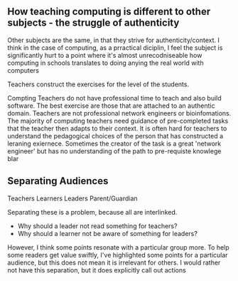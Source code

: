How teaching computing is different to other subjects - the struggle of authenticity
-----------------------------------------------------

Other subjects are the same, in that they strive for authenticity/context.
I think in the case of computing, as a prractical diciplin, I feel the subject is significantly hurt to a point where it's almost unrecodniseable how computing in schools translates to doing anying the real world with computers

Teachers construct the exercises for the level of the students.



Compting Teachers do not have professional time to teach and also build software.
The best exercise are those that are attached to an authentic domain.
Teachers are not professional network engineers or bioinfomations.
The majority of computing teachers need guidance of pre-completed tasks that the teacher then adapts to their context.
It is often hard for teachers to understand the pedagogical choices of the person that has constructed a leraning exiernece.
Sometimes the creator of the task is a great 'network engineer' but has no understanding of the path to pre-requiste knowlege blar


Separating Audiences
--------------------

Teachers
Learners
Leaders
Parent/Guardian

Separating these is a problem, because all are interlinked.
* Why should a leader not read something for teachers?
* Why should a learner not be aware of something for leaders?

However, I think some points resonate with a particular group more.
To help some readers get value swiftly, I've highlighted some points for a particular audience, but this does not mean it is irrelevant for others.
I would rather not have this separation, but it does explicitly call out actions